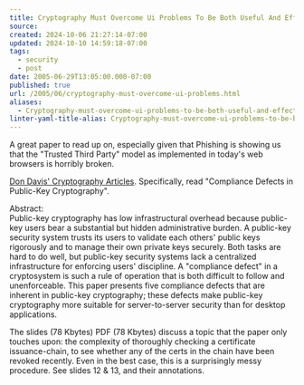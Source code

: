 ```yaml
---
title: Cryptography Must Overcome Ui Problems To Be Both Useful And Effective
source: 
created: 2024-10-06 21:27:14-07:00
updated: 2024-10-10 14:59:18-07:00
tags:
  - security
  - post
date: 2005-06-29T13:05:00.000-07:00
published: true
url: /2005/06/cryptography-must-overcome-ui-problems.html
aliases:
  - Cryptography-must-overcome-ui-problems-to-be-both-useful-and-effective
linter-yaml-title-alias: Cryptography-must-overcome-ui-problems-to-be-both-useful-and-effective
---
```



A great paper to read up on, especially given that Phishing is showing us that the "Trusted Third Party" model as implemented in today's web browsers is horribly broken.  
  
[Don Davis' Cryptography Articles](http://world.std.com/~dtd/). Specifically, read "Compliance Defects in Public-Key Cryptography".  
  
Abstract:  
Public-key cryptography has low infrastructural overhead because public-key users bear a substantial but hidden administrative burden. A public-key security system trusts its users to validate each others' public keys rigorously and to manage their own private keys securely. Both tasks are hard to do well, but public-key security systems lack a centralized infrastructure for enforcing users' discipline. A "compliance defect" in a cryptosystem is such a rule of operation that is both difficult to follow and unenforceable. This paper presents five compliance defects that are inherent in public-key cryptography; these defects make public-key cryptography more suitable for server-to-server security than for desktop applications.  
  
The slides (78 Kbytes) PDF (78 Kbytes) discuss a topic that the paper only touches upon: the complexity of thoroughly checking a certificate issuance-chain, to see whether any of the certs in the chain have been revoked recently. Even in the best case, this is a surprisingly messy procedure. See slides 12 & 13, and their annotations.